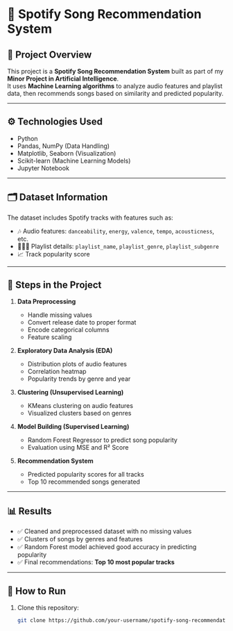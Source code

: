 # 🎵 Spotify Song Recommendation System

## 📌 Project Overview
This project is a **Spotify Song Recommendation System** built as part of my **Minor Project in Artificial Intelligence**.  
It uses **Machine Learning algorithms** to analyze audio features and playlist data, then recommends songs based on similarity and predicted popularity.

---

## ⚙️ Technologies Used
- Python  
- Pandas, NumPy (Data Handling)  
- Matplotlib, Seaborn (Visualization)  
- Scikit-learn (Machine Learning Models)  
- Jupyter Notebook  

---

## 🗂️ Dataset Information
The dataset includes Spotify tracks with features such as:  
- 🎶 Audio features: `danceability`, `energy`, `valence`, `tempo`, `acousticness`, etc.  
- 🧑‍🤝‍🧑 Playlist details: `playlist_name`, `playlist_genre`, `playlist_subgenre`  
- 📈 Track popularity score  

---

## 🚀 Steps in the Project
1. **Data Preprocessing**  
   - Handle missing values  
   - Convert release date to proper format  
   - Encode categorical columns  
   - Feature scaling  

2. **Exploratory Data Analysis (EDA)**  
   - Distribution plots of audio features  
   - Correlation heatmap  
   - Popularity trends by genre and year  

3. **Clustering (Unsupervised Learning)**  
   - KMeans clustering on audio features  
   - Visualized clusters based on genres  

4. **Model Building (Supervised Learning)**  
   - Random Forest Regressor to predict song popularity  
   - Evaluation using MSE and R² Score  

5. **Recommendation System**  
   - Predicted popularity scores for all tracks  
   - Top 10 recommended songs generated  

---

## 📊 Results
- ✅ Cleaned and preprocessed dataset with no missing values  
- ✅ Clusters of songs by genres and features  
- ✅ Random Forest model achieved good accuracy in predicting popularity  
- ✅ Final recommendations: **Top 10 most popular tracks**  

---

## 📝 How to Run
1. Clone this repository:  
   ```bash
   git clone https://github.com/your-username/spotify-song-recommendation.git
